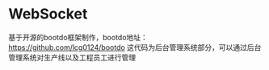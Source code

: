 # WebSocket
基于开源的bootdo框架制作，bootdo地址：https://github.com/lcg0124/bootdo
这代码为后台管理系统部分，可以通过后台管理系统对生产线以及工程员工进行管理
